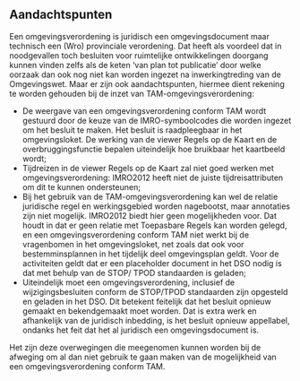 ## Aandachtspunten 

Een omgevingsverordening is juridisch een omgevingsdocument maar technisch een (Wro) provinciale verordening. Dat heeft als voordeel dat in noodgevallen toch besluiten voor ruimtelijke ontwikkelingen doorgang kunnen vinden zelfs als de keten ‘van plan tot publicatie’ door welke oorzaak dan ook nog niet kan worden ingezet na inwerkingtreding van de Omgevingswet. Maar er zijn ook aandachtspunten, hiermee dient rekening te worden gehouden bij de inzet van TAM-omgevingsverordening:
- De weergave van een omgevingsverordening conform TAM wordt gestuurd door de keuze van de IMRO-symboolcodes die worden ingezet om het besluit te maken. Het besluit is raadpleegbaar in het omgevingsloket. De werking van de viewer Regels op de Kaart en de overbruggingsfunctie bepalen uiteindelijk hoe bruikbaar het kaartbeeld wordt;
- Tijdreizen in de viewer Regels op de Kaart zal niet goed werken met omgevingsverordening: IMRO2012 heeft niet de juiste tijdreisattributen om dit te kunnen ondersteunen;
- Bij het gebruik van de TAM-omgevingsverordening kan wel de relatie juridische regel en werkingsgebied worden nagebootst, maar annotaties zijn niet mogelijk. IMRO2012 biedt hier geen mogelijkheden voor. Dat houdt in dat er geen relatie met Toepasbare Regels kan worden gelegd, en een omgevingsverordening conform TAM niet werkt bij de vragenbomen in het omgevingsloket, net zoals dat ook voor bestemminsplannen in het tijdelijk deel omgevingsplan geldt. Voor de activiteiten geldt dat er een placeholder document in het DSO nodig is dat met behulp van de STOP/ TPOD standaarden is geladen;
- Uiteindelijk moet een omgevingsverordening, inclusief de wijzigingsbesluiten conform de STOP/TPOD standaarden zijn opgesteld en geladen in het DSO. Dit betekent feitelijk dat het besluit opnieuw gemaakt en bekendgemaakt moet worden. Dat is extra werk en afhankelijk van de juridisch inbedding, is het besluit opnieuw appellabel, ondanks het feit dat het al juridisch een omgevingsdocument is.

Het zijn deze overwegingen die meegenomen kunnen worden bij de afweging om al dan niet gebruik te gaan maken van de mogelijkheid van een omgevingsverordening conform TAM.
